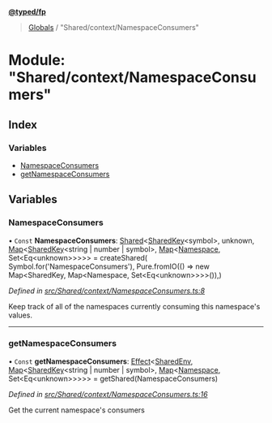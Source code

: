 **[@typed/fp](../README.md)**

> [Globals](../globals.md) / "Shared/context/NamespaceConsumers"

# Module: "Shared/context/NamespaceConsumers"

## Index

### Variables

* [NamespaceConsumers](_shared_context_namespaceconsumers_.md#namespaceconsumers)
* [getNamespaceConsumers](_shared_context_namespaceconsumers_.md#getnamespaceconsumers)

## Variables

### NamespaceConsumers

• `Const` **NamespaceConsumers**: [Shared](_shared_core_model_shared_.shared.md)\<[SharedKey](_shared_core_model_sharedkey_.sharedkey.md)\<symbol>, unknown, [Map](../interfaces/_shared_core_model_sharedkeystore_.sharedkeystore.md#map)\<[SharedKey](_shared_core_model_sharedkey_.sharedkey.md)\<string \| number \| symbol>, [Map](../interfaces/_shared_core_model_sharedkeystore_.sharedkeystore.md#map)\<[Namespace](_shared_core_model_namespace_.namespace.md), Set\<Eq\<unknown>>>>> = createShared( Symbol.for('NamespaceConsumers'), Pure.fromIO(() => new Map\<SharedKey, Map\<Namespace, Set\<Eq\<unknown>>>>()),)

*Defined in [src/Shared/context/NamespaceConsumers.ts:8](https://github.com/TylorS/typed-fp/blob/ac98ca1/src/Shared/context/NamespaceConsumers.ts#L8)*

Keep track of all of the namespaces currently consuming this namespace's values.

___

### getNamespaceConsumers

• `Const` **getNamespaceConsumers**: [Effect](_effect_effect_.effect.md)\<[SharedEnv](../interfaces/_shared_core_services_sharedenv_.sharedenv.md), [Map](../interfaces/_shared_core_model_sharedkeystore_.sharedkeystore.md#map)\<[SharedKey](_shared_core_model_sharedkey_.sharedkey.md)\<string \| number \| symbol>, [Map](../interfaces/_shared_core_model_sharedkeystore_.sharedkeystore.md#map)\<[Namespace](_shared_core_model_namespace_.namespace.md), Set\<Eq\<unknown>>>>> = getShared(NamespaceConsumers)

*Defined in [src/Shared/context/NamespaceConsumers.ts:16](https://github.com/TylorS/typed-fp/blob/ac98ca1/src/Shared/context/NamespaceConsumers.ts#L16)*

Get the current namespace's consumers
